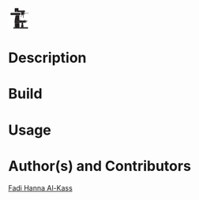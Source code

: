 <img src="../.interface/imgs/mill.png" alt="Syntax Icon" height="42" width="42">


Description
===========

Build
=====

Usage
=====

Author(s) and Contributors
========================
[Fadi Hanna Al-Kass](http://fadialkass.blogspot.com)
